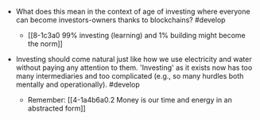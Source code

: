 - What does this mean in the context of age of investing where everyone can become investors-owners thanks to blockchains? #develop
	- [[8-1c3a0 99% investing (learning) and 1% building might become the norm]]

- Investing should come natural just like how we use electricity and water without paying any attention to them. 'Investing' as it exists now has too many intermediaries and too complicated (e.g., so many hurdles both mentally and operationally). #develop
	- Remember: [[4-1a4b6a0.2 Money is our time and energy in an abstracted form]]
